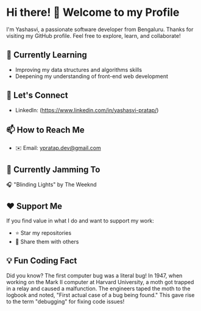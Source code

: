 # Hi there! 👋 Welcome to my Profile

I'm Yashasvi, a passionate software developer from Bengaluru. Thanks for visiting my GitHub profile. Feel free to explore, learn, and collaborate!

## 🌱  Currently Learning

- Improving my data structures and algorithms skills
- Deepening my understanding of front-end web development

## 🤝 Let's Connect

- LinkedIn: (https://www.linkedin.com/in/yashasvi-pratap/)

## 📫 How to Reach Me

- ✉️ Email: ypratap.dev@gmail.com


## 🎵 Currently Jamming To

🎧 "Blinding Lights" by The Weeknd

## ❤️ Support Me

If you find value in what I do and want to support my work:

- ⭐ Star my repositories
- 📢 Share them with others

## 💡 Fun Coding Fact

Did you know? The first computer bug was a literal bug! In 1947, when working on the Mark II computer at Harvard University, a moth got trapped in a relay and caused a malfunction. 
The engineers taped the moth to the logbook and noted, "First actual case of a bug being found." This gave rise to the term "debugging" for fixing code issues!



